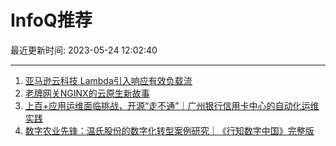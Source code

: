 # InfoQ推荐

最近更新时间: 2023-05-24 12:02:40

--- 
1. [亚马逊云科技 Lambda引入响应有效负载流](https://www.infoq.cn/article/YgsLlr5LXF1yvoZfkm2i) 
2. [老牌网关NGINX的云原生新故事](https://www.infoq.cn/article/eBRp9AervUEZCbikdTeD) 
3. [上百+应用运维面临挑战，开源“走不通”｜广州银行信用卡中心的自动化运维实践](https://www.infoq.cn/article/xqiKcXDU2QhwmkCRy6c4) 
4. [数字农业先锋：温氏股份的数字化转型案例研究｜《行知数字中国》完整版](https://www.infoq.cn/article/PtWLsoZYiPyYc5A015d5) 
